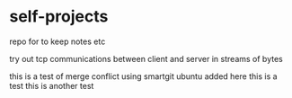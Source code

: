 # self-projects
repo for to keep notes etc

try out tcp communications between client and server in streams of bytes

this is a test of merge conflict using smartgit ubuntu
added here this is a test
this is another test
